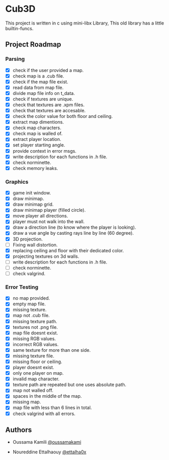 # Cub3D

This project is written in c using mini-libx Library, This old library has a little builtin-funcs.

## Project Roadmap
### Parsing
- [x]   check if the user provided a map.
- [x]   check map is a .cub file.
- [x]   check if the map file exist.
- [x]   read data from map file.
- [x]   divide map file info on t_data.
- [x]   check if textures are unique.
- [x]   check that textures are .xpm files.
- [x]   check that textures are accesable.
- [x]   check the color value for both floor and ceiling.
- [x]   extract map dimentions.
- [X]   check map characters.
- [X]   check map is walled of.
- [X]   extract player location.
- [X]   set player starting angle.
- [x]   provide context in error msgs.
- [X]   write description for each functions in .h file.
- [X]   check norminette.
- [x]   check memory leaks.
### Graphics
- [X]   game init window.
- [X]   draw minimap.
- [X]   draw minimap grid.
- [X]   draw minimap player (filled circle).
- [X]   move player all directions.
- [X]   player must not walk into the wall.
- [X]   draw a direction line (to know where the player is looking).
- [X]   draw a vue angle by casting rays line by line (60 degree).
- [X]   3D projection.
- [ ]   Fixing wall distortion.
- [X]   replacing ceiling and floor with their dedicated color.
- [X]   projecting textures on 3d walls.
- [ ]   write description for each functions in .h file.
- [ ]   check norminette.
- [ ]	check valgrind.
### Error Testing
- [X]   no map provided.
- [X]   empty map file.
- [X]   missing texture.
- [X]   map not .cub file.
- [X]   missing texture path.
- [X]   textures not .png file.
- [X]   map file doesnt exist.
- [X]   missing RGB values.
- [X]   incorrect RGB values.
- [X]   same texture for more than one side.
- [X]   missing texture file.
- [X]   missing floor or ceiling.
- [X]   player doesnt exist.
- [X]   only one player on map.
- [X]   invalid map character.
- [X]   texture path are repeated but one uses absolute path.
- [X]   map not walled off.
- [X]	spaces in the middle of the map.
- [X]   missing map.
- [X]	map file with less than 6 lines in total.
- [X]   check valgrind with all errors.

## Authors

- Oussama Kamili [@oussamakami](https://github.com/oussamakami)

- Noureddine Ettalhaouy [@ettalha0x](https://github.com/ettalha0x)